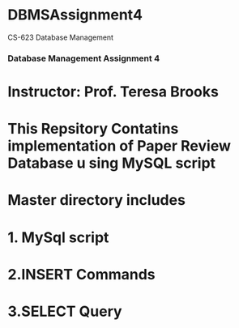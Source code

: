 # DBMSAssignment4
CS-623 Database Management
### Database Management Assignment 4
# Instructor: Prof. Teresa Brooks
# This Repsitory Contatins implementation of Paper Review Database u sing MySQL script
# Master directory includes 
# 1. MySql script
# 2.INSERT Commands
# 3.SELECT Query
